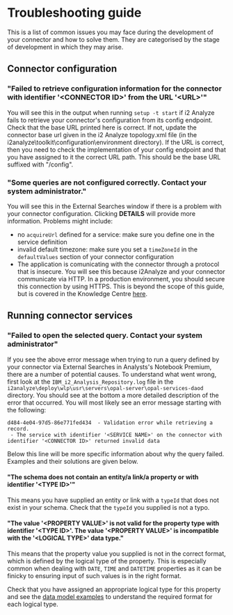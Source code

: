 # Troubleshooting guide
This is a list of common issues you may face during the development of your
connector and how to solve them. They are categorised by the stage of
development in which they may arise.

## Connector configuration
### "Failed to retrieve configuration information for the connector with identifier '\<CONNECTOR ID\>' from the URL '\<URL\>'"
You will see this in the output when running `setup -t start` if i2 Analyze fails to
retrieve your connector's configuration from its config endpoint. Check that
the base URL printed here is correct. If not, update the connector base url
given in the i2 Analyze topology.xml file (in the
i2analyze\toolkit\configuration\environment directory). If the URL is correct,
then you need to check the implementation of your config endpoint and that you
have assigned to it the correct URL path. This should be the base URL suffixed with
"/config".

### "Some queries are not configured correctly. Contact your system administrator.‬"
You will see this in the External Searches window if there is a problem with
your connector configuration. Clicking **DETAILS** will provide more information.
Problems might include:
- no `acquireUrl` defined for a service: make sure you define one in the service
  definition
- invalid default timezone: make sure you set a `timeZoneId` in the
  `defaultValues` section of your connector configuration
- The application is comunicating with the connector through a protocol that is
  insecure. You will see this because i2Analyze and your connector communicate
  via HTTP. In a production environment, you should secure this connection by
  using HTTPS. This is beyond the scope of this guide, but is covered in the
  Knowledge Centre
  [here](https://www.ibm.com/support/knowledgecenter/en/SSXVXZ_2.3.0/com.ibm.i2.eia.go.live.doc/t_connect_security.html).

## Running connector services
### "Failed to open the selected query. Contact your system administrator"
If you see the above error message when trying to run a query defined by your
connector via External Searches in Analysts's Notebook Premium, there are a
number of potential causes. To understand what went wrong, first look at the
`IBM_i2_Analysis_Repository.log` file in the
`i2analyze\deploy\wlp\usr\servers\opal-server\opal-services-daod` directory. You
should see at the bottom a more detailed description of the error that occurred.
You will most likely see an error message starting with the following:
```
d484-4e04-97d5-86e771fed434  - Validation error while retrieving a record.
 - The service with identifier '<SERVICE NAME>' on the connector with identifier '<CONNECTOR ID>' returned invalid data
```
Below this line will be more specific information about why the query failed.
Examples and their solutions are given below.

#### "The schema does not contain an entity/a link/a property or with identifier '\<TYPE ID\>'"
This means you have supplied an entity or link with a `typeId` that does not
exist in your schema. Check that the `typeId` you supplied is not a typo.

#### "The value '\<PROPERTY VALUE\>' is not valid for the property type with identifier '\<TYPE ID\>'. The value '\<PROPERTY VALUE\>' is incompatible with the '\<LOGICAL TYPE\>' data type."
This means that the property value you supplied is not in the correct format,
which is defined by the logical type of the property. This is especially common
when dealing with `DATE`, `TIME` and `DATETIME` properties as it can
be finicky to ensuring input of such values is in the right format. 

Check that you have
assigned an appropriate logical type for this property and see the
[data model examples](./data-model.md) to understand the required format for
each logical type.
